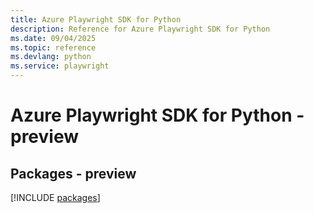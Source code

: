 ```yaml
---
title: Azure Playwright SDK for Python
description: Reference for Azure Playwright SDK for Python
ms.date: 09/04/2025
ms.topic: reference
ms.devlang: python
ms.service: playwright
---
```

# Azure Playwright SDK for Python - preview
## Packages - preview
[!INCLUDE [packages](playwright-index.md)]